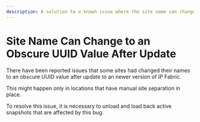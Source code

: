 ```yaml
---
description: A solution to a known issue where the site name can change to an obscure UUID value after update.
---
```


# Site Name Can Change to an Obscure UUID Value After Update

There have been reported issues that some sites had changed their names to an
obscure UUID value after update to an newer version of IP Fabric.

This might happen only in locations that have manual site separation in place.

To resolve this issue, it is necessary to unload and load back active snapshots
that are affected by this bug.
